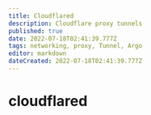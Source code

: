```yaml
---
title: Cloudflared
description: Cloudflare proxy tunnels
published: true
date: 2022-07-18T02:41:39.777Z
tags: networking, proxy, Tunnel, Argo
editor: markdown
dateCreated: 2022-07-18T02:41:39.777Z
---
```

# cloudflared
